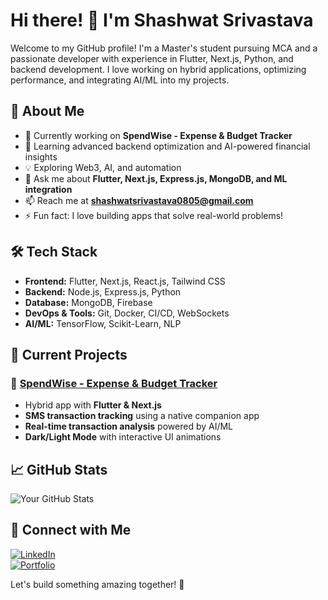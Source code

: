 # Hi there! 👋 I'm Shashwat Srivastava  

Welcome to my GitHub profile! I'm a Master's student pursuing MCA and a passionate developer with experience in Flutter, Next.js, Python, and backend development. I love working on hybrid applications, optimizing performance, and integrating AI/ML into my projects.

## 🚀 About Me
- 🔭 Currently working on **SpendWise - Expense & Budget Tracker**
- 🌱 Learning advanced backend optimization and AI-powered financial insights
- 💡 Exploring Web3, AI, and automation
- 💬 Ask me about **Flutter, Next.js, Express.js, MongoDB, and ML integration**
- 📫 Reach me at **shashwatsrivastava0805@gmail.com**
- ⚡ Fun fact: I love building apps that solve real-world problems!

## 🛠 Tech Stack
- **Frontend:** Flutter, Next.js, React.js, Tailwind CSS
- **Backend:** Node.js, Express.js, Python
- **Database:** MongoDB, Firebase
- **DevOps & Tools:** Git, Docker, CI/CD, WebSockets
- **AI/ML:** TensorFlow, Scikit-Learn, NLP

## 📌 Current Projects
### 🔹 [SpendWise - Expense & Budget Tracker](https://github.com/shashwat12965512001/spendwise)
- Hybrid app with **Flutter & Next.js**
- **SMS transaction tracking** using a native companion app
- **Real-time transaction analysis** powered by AI/ML
- **Dark/Light Mode** with interactive UI animations

## 📈 GitHub Stats
![Your GitHub Stats](https://github-readme-stats.vercel.app/api?username=shashwat12965512001&show_icons=true&theme=dark)

## 🔗 Connect with Me
[![LinkedIn](https://img.shields.io/badge/LinkedIn-%230077B5.svg?style=for-the-badge&logo=linkedin&logoColor=white)](https://linkedin.com/in/shashwat-srivastava-a75062317)  
[![Portfolio](https://img.shields.io/badge/Portfolio-%2312100E.svg?style=for-the-badge&logo=firefox&logoColor=white)](https://your-portfolio.com)  

Let's build something amazing together! 🚀

